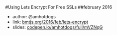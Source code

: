 #Using Lets Encrypt For Free SSLs
##february 2016

- author: @amhotdogs
- link: [bmtjs.org/2016/feb/lets-encrypt](http://bmtjs.org/2016/feb/lets-encrypt)
- slides: [codepen.io/amhotdogs/full/mVZNqG](http://codepen.io/amhotdogs/full/mVZNqG)